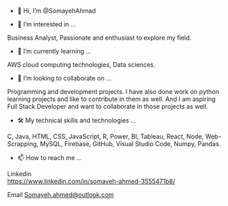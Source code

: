 - 👋 Hi, I’m @SomayehAhmad


- 👀 I’m interested in ...

 Business Analyst, Passionate and enthusiast to explore my field.


- 🌱 I’m currently learning ...

 AWS cloud computing technologies, Data sciences. 


- 💞️ I’m looking to collaborate on ...

 Programming and development projects. I have also done work on python learning projects and like to contribute in them as well. And I am aspiring Full Stack Developer and want to collaborate in those projects as well.


- 🛠️ My technical skills and technologies ...

 C, Java, HTML, CSS, JavaScript, R, Power, BI, Tableau, React, Node, Web-Scrapping, MySQL, Firebase, GitHub, Visual Studio Code, Numpy, Pandas. 


- 📫 How to reach me ...

 Linkedin  
 https://www.linkedin.com/in/somayeh-ahmed-3555471b8/
 
 Email 
 Somayeh.ahmed@outlook.com
 


 
